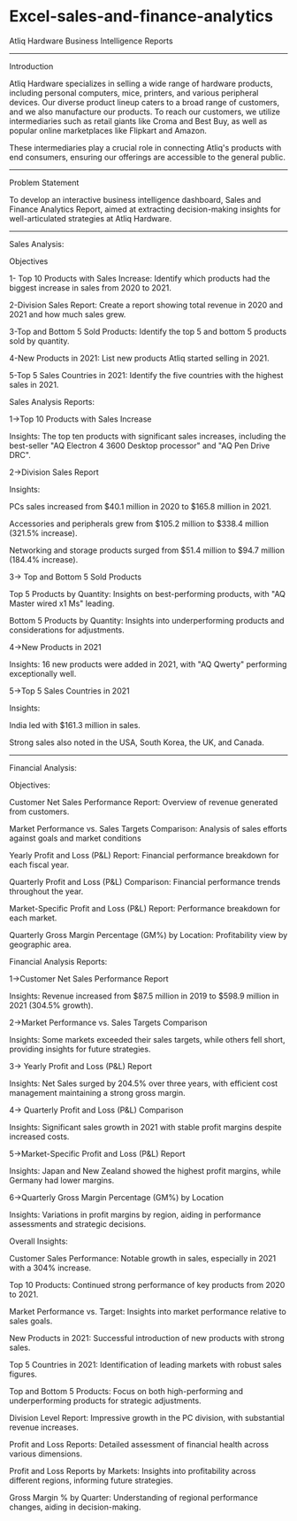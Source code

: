 # Excel-sales-and-finance-analytics

Atliq Hardware Business Intelligence Reports
___________________________________________________________________________________________________________________________________________________________________
Introduction

Atliq Hardware specializes in selling a wide range of hardware products, including personal computers, mice, printers, and various peripheral devices. Our diverse product lineup caters to a broad range of customers, and we also manufacture our products. To reach our customers, we utilize intermediaries such as retail giants like Croma and Best Buy, as well as popular online marketplaces like Flipkart and Amazon.

These intermediaries play a crucial role in connecting Atliq's products with end consumers, ensuring our offerings are accessible to the general public.

_________________________________________________________________________________________________________________________________________________________________
Problem Statement

To develop an interactive business intelligence dashboard, Sales and Finance Analytics Report, aimed at extracting decision-making insights for well-articulated strategies at Atliq Hardware.

__________________________________________________________________________________________________________________________________________________________________
Sales Analysis:


Objectives

1- Top 10 Products with Sales Increase: Identify which products had the biggest increase in sales from 2020 to 2021.

2-Division Sales Report: Create a report showing total revenue in 2020 and 2021 and how much sales grew.

3-Top and Bottom 5 Sold Products: Identify the top 5 and bottom 5 products sold by quantity.

4-New Products in 2021: List new products Atliq started selling in 2021.

5-Top 5 Sales Countries in 2021: Identify the five countries with the highest sales in 2021.








Sales Analysis Reports:


1->Top 10 Products with Sales Increase


Insights: The top ten products with significant sales increases, including the best-seller "AQ Electron 4 3600 Desktop processor" and "AQ Pen Drive DRC".



2->Division Sales Report

Insights:

PCs sales increased from $40.1 million in 2020 to $165.8 million in 2021.

Accessories and peripherals grew from $105.2 million to $338.4 million (321.5% increase).

Networking and storage products surged from $51.4 million to $94.7 million (184.4% increase).



3-> Top and Bottom 5 Sold Products


Top 5 Products by Quantity: Insights on best-performing products, with "AQ Master wired x1 Ms" leading.

Bottom 5 Products by Quantity: Insights into underperforming products and considerations for adjustments.



4->New Products in 2021

Insights: 16 new products were added in 2021, with "AQ Qwerty" performing exceptionally well.




5->Top 5 Sales Countries in 2021

Insights:

India led with $161.3 million in sales.

Strong sales also noted in the USA, South Korea, the UK, and Canada.


_______________________________________________________________________________________________________________________________________________________

Financial Analysis:



Objectives:

Customer Net Sales Performance Report: Overview of revenue generated from customers.

Market Performance vs. Sales Targets Comparison: Analysis of sales efforts against goals and market conditions

Yearly Profit and Loss (P&L) Report: Financial performance breakdown for each fiscal year.

Quarterly Profit and Loss (P&L) Comparison: Financial performance trends throughout the year.

Market-Specific Profit and Loss (P&L) Report: Performance breakdown for each market.

Quarterly Gross Margin Percentage (GM%) by Location: Profitability view by geographic area.



Financial Analysis Reports:


1->Customer Net Sales Performance Report

Insights: Revenue increased from $87.5 million in 2019 to $598.9 million in 2021 (304.5% growth).



2->Market Performance vs. Sales Targets Comparison

Insights: Some markets exceeded their sales targets, while others fell short, providing insights for future strategies.



3-> Yearly Profit and Loss (P&L) Report

Insights: Net Sales surged by 204.5% over three years, with efficient cost management maintaining a strong gross margin.



4-> Quarterly Profit and Loss (P&L) Comparison

Insights: Significant sales growth in 2021 with stable profit margins despite increased costs.



5->Market-Specific Profit and Loss (P&L) Report

Insights: Japan and New Zealand showed the highest profit margins, while Germany had lower margins.



6->Quarterly Gross Margin Percentage (GM%) by Location

Insights: Variations in profit margins by region, aiding in performance assessments and strategic decisions.



Overall Insights:


Customer Sales Performance: Notable growth in sales, especially in 2021 with a 304% increase.

Top 10 Products: Continued strong performance of key products from 2020 to 2021.

Market Performance vs. Target: Insights into market performance relative to sales goals.

New Products in 2021: Successful introduction of new products with strong sales.

Top 5 Countries in 2021: Identification of leading markets with robust sales figures.

Top and Bottom 5 Products: Focus on both high-performing and underperforming products for strategic adjustments.

Division Level Report: Impressive growth in the PC division, with substantial revenue increases.

Profit and Loss Reports: Detailed assessment of financial health across various dimensions.

Profit and Loss Reports by Markets: Insights into profitability across different regions, informing future strategies.

Gross Margin % by Quarter: Understanding of regional performance changes, aiding in decision-making.
